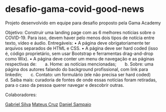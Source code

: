 # desafio-gama-covid-good-news
Projeto desenvolvido em equipe para desafio proposto pela Gama Academy 

Objetivo: Construir uma landing page com as 6 melhores notícias sobre o COVID-19. Para isso, devem haver pelo menos dois tipos de notícia entre texto, vídeo e áudio.
Entregáveis:
• 
A página deve obrigatoriamente ter arquivos separados de HTML e CSS.
• 
A página deve ser hard coded (isso é, código proprietário, sem usar Bootstrap e ferramentas drag-and-drop como Wix).
• 
A página deve conter um menu de navegação e as páginas respectivas de:
      a. Home: as notícias mencionadas;
      b. Sobre: uma página dos autores  falando do background profissional, com link para linkedin;
      c. Contato: um formulário (ele não precisa ser hard coded)
      d. Saiba mais: curadoria de fontes de onde essas notícias foram retiradas, para o caso da pessoa querer navegar e descobrir outras.

Colaboradores:

[Gabriel Silva](https://github.com/gabriel-oxx)
[Mateus Cruz](https://github.com/mateussc2000)
[Daniel Sampaio](https://github.com/sampaio95)